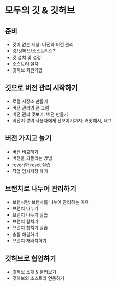 # 모두의 깃 & 깃허브

## 준비

- 깃이 없는 세상: 버전과 버전 관리
- 깃/깃허브/소스트리란?
- 깃 설치 및 설정
- 소스트리 설치
- 깃허브 회원가입

## 깃으로 버전 관리 시작하기

- 로컬 저장소 만들기
- 버전 관리의 큰 그림
- 버전 관리 맛보기: 버전 만들기
- 버전이 쌓여 사용자에게 선보이기까지: 커밋해시, 태그

## 버전 가지고 놀기

- 버전 비교하기
- 버전을 되돌리는 방법
- revert와 reset 실습
- 작업 임시저장 하기

## 브랜치로 나누어 관리하기

- 브랜치란: 브랜치를 나누어 관리하는 이유
- 브랜치 나누기
- 브랜치 나누기 실습
- 브랜치 합치기
- 브랜치 합치기 실습
- 충돌 해결하기
- 브랜치 재배치하기

## 깃허브로 협업하기

- 깃허브 소개 & 둘러보기
- 깃허브와 소스트리 연동하기

